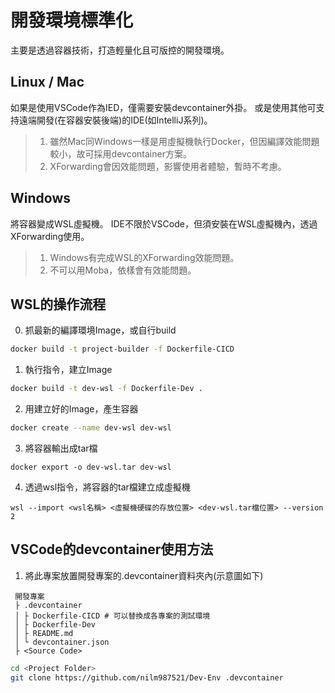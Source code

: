 # 開發環境標準化

主要是透過容器技術，打造輕量化且可版控的開發環境。

## Linux / Mac 
如果是使用VSCode作為IED，僅需要安裝devcontainer外掛。
或是使用其他可支持遠端開發(在容器安裝後端)的IDE(如IntelliJ系列)。
> 1. 雖然Mac同Windows一樣是用虛擬機執行Docker，但因編譯效能問題較小，故可採用devcontainer方案。
> 2. XForwarding會因效能問題，影響使用者體驗，暫時不考慮。

## Windows 
將容器變成WSL虛擬機。
IDE不限於VSCode，但須安裝在WSL虛擬機內，透過XForwarding使用。
> 1. Windows有完成WSL的XForwarding效能問題。
> 2. 不可以用Moba，依樣會有效能問題。

## WSL的操作流程

0. 抓最新的編譯環境Image，或自行build
```bash
docker build -t project-builder -f Dockerfile-CICD
```

1. 執行指令，建立Image
```bash
docker build -t dev-wsl -f Dockerfile-Dev .
```

2. 用建立好的Image，產生容器
```bash
docker create --name dev-wsl dev-wsl
```

3. 將容器輸出成tar檔
```
docker export -o dev-wsl.tar dev-wsl
```

4. 透過wsl指令，將容器的tar檔建立成虛擬機
```
wsl --import <wsl名稱> <虛擬機硬碟的存放位置> <dev-wsl.tar檔位置> --version 2
```

## VSCode的devcontainer使用方法

1. 將此專案放置開發專案的.devcontainer資料夾內(示意圖如下)
```
 開發專案
 ├ .devcontainer
 │ ├ Dockerfile-CICD # 可以替換成各專案的測試環境 
 │ ├ Dockerfile-Dev 
 │ ├ README.md  
 │ └ devcontainer.json
 ├ <Source Code> 
``` 
```bash
cd <Project Folder>
git clone https://github.com/nilm987521/Dev-Env .devcontainer
```
